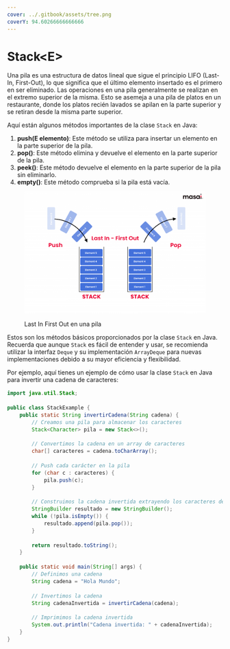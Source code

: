```yaml
---
cover: ../.gitbook/assets/tree.png
coverY: 94.60266666666666
---
```


# Stack\<E>

Una pila es una estructura de datos lineal que sigue el principio LIFO (Last-In, First-Out), lo que significa que el último elemento insertado es el primero en ser eliminado. Las operaciones en una pila generalmente se realizan en el extremo superior de la misma. Esto se asemeja a una pila de platos en un restaurante, donde los platos recién lavados se apilan en la parte superior y se retiran desde la misma parte superior.

Aquí están algunos métodos importantes de la clase `Stack` en Java:

1. **push(E elemento)**: Este método se utiliza para insertar un elemento en la parte superior de la pila.
2. **pop()**: Este método elimina y devuelve el elemento en la parte superior de la pila.
3. **peek()**: Este método devuelve el elemento en la parte superior de la pila sin eliminarlo.
4. **empty()**: Este método comprueba si la pila está vacía.

<figure><img src="../.gitbook/assets/image (2).png" alt=""><figcaption><p>Last In First Out en una pila</p></figcaption></figure>

Estos son los métodos básicos proporcionados por la clase `Stack` en Java. Recuerda que aunque `Stack` es fácil de entender y usar, se recomienda utilizar la interfaz `Deque` y su implementación `ArrayDeque` para nuevas implementaciones debido a su mayor eficiencia y flexibilidad.

Por ejemplo, aquí tienes un ejemplo de cómo usar la clase `Stack` en Java para invertir una cadena de caracteres:

```java
import java.util.Stack;

public class StackExample {
    public static String invertirCadena(String cadena) {
        // Creamos una pila para almacenar los caracteres
        Stack<Character> pila = new Stack<>();

        // Convertimos la cadena en un array de caracteres
        char[] caracteres = cadena.toCharArray();

        // Push cada carácter en la pila
        for (char c : caracteres) {
            pila.push(c);
        }

        // Construimos la cadena invertida extrayendo los caracteres de la pila
        StringBuilder resultado = new StringBuilder();
        while (!pila.isEmpty()) {
            resultado.append(pila.pop());
        }

        return resultado.toString();
    }

    public static void main(String[] args) {
        // Definimos una cadena
        String cadena = "Hola Mundo";

        // Invertimos la cadena
        String cadenaInvertida = invertirCadena(cadena);

        // Imprimimos la cadena invertida
        System.out.println("Cadena invertida: " + cadenaInvertida);
    }
}
```
